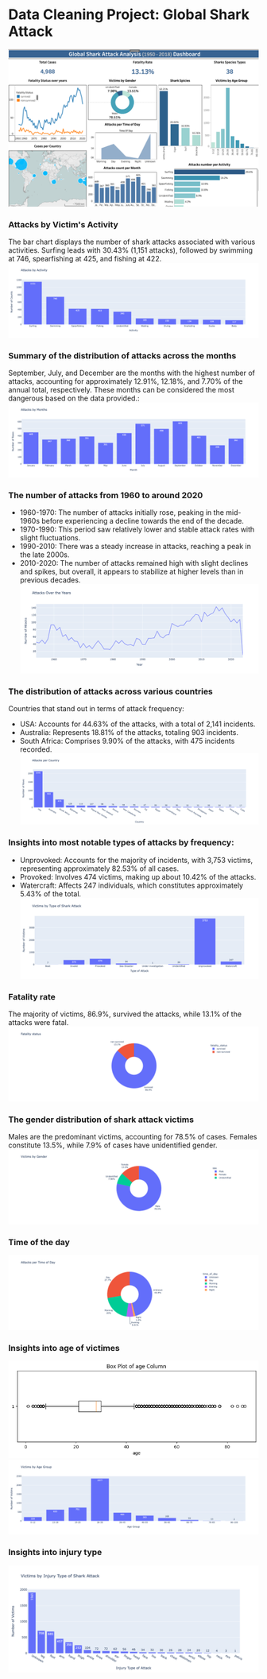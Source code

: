 # Data Cleaning Project: Global Shark Attack

![Tableau viz](https://github.com/NGravereaux/data-cleaning-global-shark-attack/blob/main/viz/shark_attack_tableau.png?raw=true)

### Attacks by Victim's Activity 
The bar chart displays the number of shark attacks associated with various activities. Surfing leads with 30.43% (1,151 attacks), followed by swimming at 746, spearfishing at 425, and fishing at 422. 
![By activity](https://github.com/NGravereaux/data-cleaning-global-shark-attack/blob/main/viz/attacks_by_activity.png?raw=true)

### Summary of the distribution of attacks across the months
September, July, and December are the months with the highest number of attacks, accounting for approximately 12.91%, 12.18%, and 7.70% of the annual total, respectively. These months can be considered the most dangerous based on the data provided.:
![By month](https://github.com/NGravereaux/data-cleaning-global-shark-attack/blob/main/viz/attacks_by_months.png?raw=true)

### The number of attacks from 1960 to around 2020
- 1960-1970: The number of attacks initially rose, peaking in the mid-1960s before experiencing a decline towards the end of the decade.
- 1970-1990: This period saw relatively lower and stable attack rates with slight fluctuations.
- 1990-2010: There was a steady increase in attacks, reaching a peak in the late 2000s.
- 2010-2020: The number of attacks remained high with slight declines and spikes, but overall, it appears to stabilize at higher levels than in previous decades.
![By year](https://github.com/NGravereaux/data-cleaning-global-shark-attack/blob/main/viz/attacks_by_year.png?raw=true)

### The distribution of attacks across various countries
Countries that stand out in terms of attack frequency:
- USA: Accounts for 44.63% of the attacks, with a total of 2,141 incidents.
- Australia: Represents 18.81% of the attacks, totaling 903 incidents.
- South Africa: Comprises 9.90% of the attacks, with 475 incidents recorded.
![By country](https://github.com/NGravereaux/data-cleaning-global-shark-attack/blob/main/viz/attacks_per_country.png?raw=true)

### Insights into most notable types of attacks by frequency:
- Unprovoked: Accounts for the majority of incidents, with 3,753 victims, representing approximately 82.53% of all cases.
- Provoked: Involves 474 victims, making up about 10.42% of the attacks.
- Watercraft: Affects 247 individuals, which constitutes approximately 5.43% of the total.
![By type](https://github.com/NGravereaux/data-cleaning-global-shark-attack/blob/main/viz/by_type_unprovoked.png?raw=true)

### Fatality rate
The majority of victims, 86.9%, survived the attacks, while 13.1% of the attacks were fatal.
![By Fatality](https://github.com/NGravereaux/data-cleaning-global-shark-attack/blob/main/viz/fatality.png?raw=true)

### The gender distribution of shark attack victims
Males are the predominant victims, accounting for 78.5% of cases. Females constitute 13.5%, while 7.9% of cases have unidentified gender.
![By Gender](https://github.com/NGravereaux/data-cleaning-global-shark-attack/blob/main/viz/gender.png?raw=true)

### Time of the day

![By time of the day](https://github.com/NGravereaux/data-cleaning-global-shark-attack/blob/main/viz/time_of_day.png?raw=true)

### Insights into age of victimes
![Age Box Plot](https://github.com/NGravereaux/data-cleaning-global-shark-attack/blob/main/viz/age_box_pot.png?raw=true)
![By age](https://github.com/NGravereaux/data-cleaning-global-shark-attack/blob/main/viz/victims_age_group.png?raw=true)

### Insights into injury type
![By injury type](https://github.com/NGravereaux/data-cleaning-global-shark-attack/blob/main/viz/injury_type.png?raw=true)

